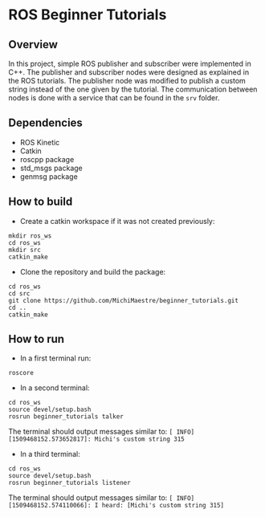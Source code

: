 # ROS Beginner Tutorials

## Overview

In this project, simple ROS publisher and subscriber were implemented in C++. The publisher and subscriber nodes were designed as explained in the ROS tutorials. The publisher node was modified to publish a custom string instead of the one given by the tutorial. The communication between nodes is done with a service that can be found in the `srv` folder.

## Dependencies

* ROS Kinetic
* Catkin
* roscpp package
* std_msgs package
* genmsg package

## How to build

* Create a catkin workspace if it was not created previously:

```
mkdir ros_ws
cd ros_ws
mkdir src
catkin_make
```
* Clone the repository and build the package:
```
cd ros_ws
cd src
git clone https://github.com/MichiMaestre/beginner_tutorials.git
cd ..
catkin_make
```

## How to run

* In a first terminal run:

```
roscore
```
* In a second terminal:
```
cd ros_ws
source devel/setup.bash
rosrun beginner_tutorials talker
```
The terminal should output messages similar to:
`[ INFO] [1509468152.573652817]: Michi's custom string 315`

* In a third terminal:
```
cd ros_ws
source devel/setup.bash
rosrun beginner_tutorials listener
```
The terminal should output messages similar to:
`[ INFO] [1509468152.574110066]: I heard: [Michi's custom string 315]`
